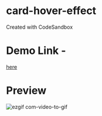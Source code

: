 # card-hover-effect
Created with CodeSandbox

# Demo Link - 
[here]()

# Preview
![ezgif com-video-to-gif](https://github.com/Charlygraphy23/card-hover-effect/assets/46165735/bd20358b-8d17-487e-a000-2f20d8063857)

